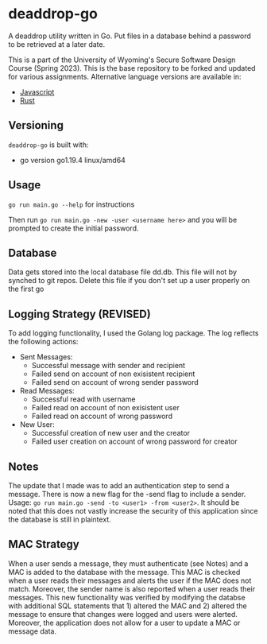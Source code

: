 # deaddrop-go

A deaddrop utility written in Go. Put files in a database behind a password to be retrieved at a later date.

This is a part of the University of Wyoming's Secure Software Design Course (Spring 2023). This is the base repository to be forked and updated for various assignments. Alternative language versions are available in:
- [Javascript](https://github.com/andey-robins/deaddrop-js)
- [Rust](https://github.com/andey-robins/deaddrop-rs)

## Versioning

`deaddrop-go` is built with:
- go version go1.19.4 linux/amd64

## Usage

`go run main.go --help` for instructions

Then run `go run main.go -new -user <username here>` and you will be prompted to create the initial password.

## Database

Data gets stored into the local database file dd.db. This file will not by synched to git repos. Delete this file if you don't set up a user properly on the first go

## Logging Strategy **(REVISED)**
To add logging functionality, I used the Golang log package. The log reflects the following actions:
- Sent Messages:
  - Successful message with sender and recipient
  - Failed send on account of non exisistent recipient
  - Failed send on account of wrong sender password
- Read Messages:
  - Successful read with username
  - Failed read on account of non exisistent user
  - Failed read on account of wrong password
- New User:
  - Successful creation of new user and the creator
  - Failed user creation on account of wrong password for creator

## Notes
The update that I made was to add an authentication step to send a message. There is now a new flag for the -send flag to include a sender. Usage: `go run main.go -send -to <user1> -from <user2>`. It should be noted that this does not vastly increase the security of this application since the database is still in plaintext.

## MAC Strategy
When a user sends a message, they must authenticate (see Notes) and a MAC is added to the database with the message. This MAC is checked when a user reads their messages and alerts the user if the MAC does not match. Moreover, the sender name is also reported when a user reads their messages. This new functionality was verified by modifying the databse with additional SQL statements that 1) altered the MAC and 2) altered the message to ensure that changes were logged and users were alerted. Moreover, the application does not allow for a user to update a MAC or message data.